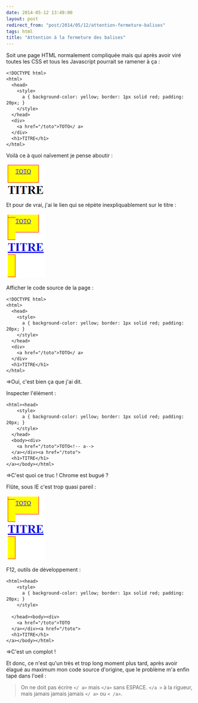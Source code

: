 ```yaml
---
date: 2014-05-12 13:49:00
layout: post
redirect_from: "post/2014/05/12/attention-fermeture-balises"
tags: html
title: "Attention à la fermeture des balises"
---
```


Soit une page HTML normalement compliquée mais qui après avoir viré toutes
les CSS et tous les Javascript pourrait se ramener à ça :

```
<!DOCTYPE html>
<html>
  <head>
    <style>
      a { background-color: yellow; border: 1px solid red; padding: 20px; }
    </style>
  </head>
  <div>
    <a href="/toto">TOTO</ a>
  </div>
  <h1>TITRE</h1>
</html>
```

Voilà ce à quoi naïvement je pense aboutir :

![](/public/2014/bug-je-veux-ca.png)

Et pour de vrai, j'ai le lien qui se répète inexpliquablement sur le
titre :

![](/public/2014/bug-au-secours.png)

Afficher le code source de la page :

```
<!DOCTYPE html>
<html>
  <head>
    <style>
      a { background-color: yellow; border: 1px solid red; padding: 20px; }
    </style>
  </head>
  <div>
    <a href="/toto">TOTO</ a>
  </div>
  <h1>TITRE</h1>
</html>
```

 =>Oui, c'est bien ça que j'ai dit.

Inspecter l'élément :

```
<html><head>
    <style>
      a { background-color: yellow; border: 1px solid red; padding: 20px; }
    </style>
  </head>
  <body><div>
    <a href="/toto">TOTO<!-- a-->
  </a></div><a href="/toto">
  <h1>TITRE</h1>
</a></body></html>
```

 =>C'est quoi ce truc ! Chrome est bugué ?

Flûte, sous IE c'est trop quasi pareil :

![](/public/2014/bug-toi-aussi.png)

F12, outils de développement :

```
<html><head>
    <style>
      a { background-color: yellow; border: 1px solid red; padding: 20px; }
    </style>

  </head><body><div>
    <a href="/toto">TOTO
  </a></div><a href="/toto">
  <h1>TITRE</h1>
</a></body></html>
```

 =>C'est un complot !

Et donc, ce n'est qu'un très et trop long moment plus tard, après avoir
élagué au maximum mon code source d'origine, que le problème m'a enfin tapé
dans l'oeil :

> On ne doit pas écrire `</ a>` mais `</a>`
> sans ESPACE. `</a >` à la rigueur, mais jamais jamais jamais
> `</ a>` ou `< /a>`.
